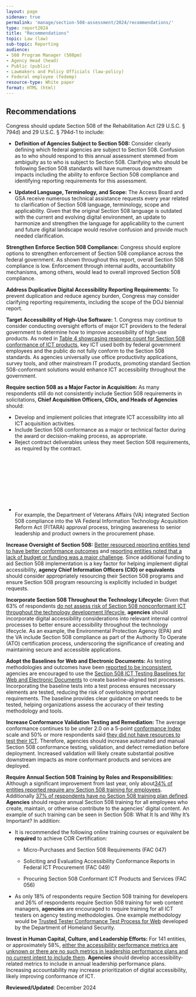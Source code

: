```yaml
---
layout: page
sidenav: true
permalink: 'manage/section-508-assessment/2024/recommendations/'
type: report2024
title: "Recommendations"
topic: Law (law)
sub-topic: Reporting
audience:
- 508 Program Manager (508pm)
- Agency Head (head)
- Public (public)
- Lawmakers and Policy Officials (law-policy)
- Federal employee (fedemp)
resource-type: White paper
format: HTML (html)
---
```

## Recommendations
Congress should update Section 508 of the Rehabilitation Act (29 U.S.C. § 794d) and 29 U.S.C. § 794d-1 to include:

* <strong>Definition of Agencies Subject to Section 508:</strong> Consider clearly defining which federal agencies are subject to Section 508. Confusion as to who should respond to this annual assessment stemmed from ambiguity as to who is subject to Section 508. Clarifying who should be following Section 508 standards will have numerous downstream impacts including the ability to enforce Section 508 compliance and identifying reporting requirements for this assessment.

* <strong>Updated Language, Terminology, and Scope:</strong> The Access Board and GSA receive numerous technical assistance requests every year related to clarification of Section 508 language, terminology, scope and applicability. Given that the original Section 508 language is outdated with the current and evolving digital environment, an update to harmonize and strengthen the language for applicability to the current and future digital landscape would resolve confusion and provide much needed clarification.

<strong>Strengthen Enforce Section 508 Compliance:</strong> Congress should explore options to strengthen enforcement of Section 508 compliance across the federal government. As shown throughout this report, overall Section 508 compliance is low. Enforcement through internal audits, accountability mechanisms, among others, would lead to overall improved Section 508 compliance.

<strong>Address Duplicative Digital Accessibility Reporting Requirements:</strong> To prevent duplication and reduce agency burden, Congress may consider clarifying reporting requirements, including the scope of the DOJ biennial report.

<strong>Target Accessibility of High-Use Software:</strong> 1.  Congress may continue to consider conducting oversight efforts of major ICT providers to the federal government to determine how to improve accessibility of high-use products. As noted in [Table 4 showcasing response count for Section 508 conformance of ICT products]({{site.baseurl}}/manage/section-508-assessment/2024/findings/compliance-dimension/#table-4), key ICT used both by federal government employees and the public do not fully conform to the Section 508 standards. As agencies universally use office productivity applications, survey tools, and other mainstream IT products, promoting standard Section 508-conformant solutions would enhance ICT accessibility throughout the government.

<div class="grid-row">
    <div class="desktop:grid-col-7 tablet:grid-col-6 mobile-lg-12">
    <strong>Require section 508 as a Major Factor in Acquisition: </strong> As many respondents still do not consistently include Section 508 requirements in solicitations, <strong>Chief Acquisition Officers, CIOs, and Heads of Agencies</strong> should: 
    <ul>
      <li class="list-item-spacer">Develop and implement policies that integrate ICT accessibility into all ICT acquisition activities.</li
      >
      <li class="list-item-spacer">Include Section 508 conformance as a major or technical factor during the award or decision-making process, as appropriate.</li
      >
      <li>Reject contract deliverables unless they meet Section 508 requirements, as required by the contract.</li>
    </ul>
    </div>
    <div class="desktop:grid-col-5 tablet:grid-col-6 mobile-lg-12 padding-left-2">
        <!-- BEGIN CALLOUT -->      
        <div style="border-bottom-color: #14671B;" class="border-base padding-1 callout-box-top-left">
          <div class="grid-row grid-gap">
            <div class="tablet:grid-col">
              <ul class="usa-icon-list">
                <li class="usa-icon-list__item">
                  <div class="usa-icon-list__icon text-green"><svg class="usa-icon" aria-hidden="true" role="img"><use xlink:href="/assets/img/sprite.svg#check_circle"></use></svg></div>
                  <div class="usa-icon-list__content">
                    For example, the Department of Veterans Affairs (VA) integrated Section 508 compliance into the VA Federal Information Technology Acquisition Reform Act (FITARA) approval process, bringing awareness to senior leadership and product owners in the procurement phase.
                  </div>
                </li>
              </ul>
            </div>
          </div>
      </div>
        <!-- END CALLOUT -->
    </div>
</div>

**Increase Oversight of Section 508:** [Better resourced reporting entities tend to have better conformance outcomes]({{site.baseurl}}/manage/section-508-assessment/2024/findings/program-staff/#section-508-full-time-equivalents-ftes) and [reporting entities noted that a lack of budget or funding was a major challenge]({{site.baseurl}}/manage/section-508-assessment/2024/findings/accessibility-program/). Since additional funding to aid Section 508 implementation is a key factor for helping implement digital accessibility, **agency Chief Information Officers (CIO) or equivalents** should consider appropriately resourcing their Section 508 programs and ensure Section 508 program resourcing is explicitly included in budget requests.

**Incorporate Section 508 Throughout the Technology Lifecycle:** Given that 63% of respondents [do not assess risk of Section 508 nonconformant ICT throughout the technology development lifecycle]({{site.baseurl}}/manage/section-508-assessment/2024/findings/testing-lifecycle/#nonconformance-tracking-and-remediation), **agencies** should incorporate digital accessibility considerations into relevant internal control processes to better ensure accessibility throughout the technology lifecycle. As an example, the Environmental Protection Agency (EPA) and the VA include Section 508 compliance as part of the Authority To Operate (ATO) certification process, underscoring the significance of creating and maintaining secure and accessible applications.

**Adopt the Baselines for Web and Electronic Documents:** As testing methodologies and outcomes have been [reported to be inconsistent]({{site.baseurl}}/manage/section-508-assessment/2024/findings/testing-lifecycle/), agencies are encouraged to use the <a href="https://ictbaseline.access-board.gov/" target="_blank" class="usa-link--external">Section 508 ICT Testing Baselines for Web and Electronic Documents</a> to create baseline-aligned test processes. Incorporating the baseline tests into a test process ensures necessary elements are tested, reducing the risk of overlooking important requirements. The baseline provides clear guidance on what needs to be tested, helping organizations assess the accuracy of their testing methodology and tools.

**Increase Conformance Validation Testing and Remediation:** The average conformance continues to be under 2.0 on a 5-point [conformance Index]({{site.baseurl}}/manage/section-508-assessment/2024/findings/compliance-dimension/) scale and 50% or more respondents said [they did not have resources to test their ICT]({{site.baseurl}}/manage/section-508-assessment/2024/findings/compliance-dimension/#compliance-of-top-viewed-ict). Therefore, agencies should increase automated and manual Section 508 conformance testing, validation, and defect remediation before deployment. Increased validation will likely create substantial positive downstream impacts as more conformant products and services are deployed.

**Require Annual Section 508 Training by Roles and Responsibilities:** Although a significant improvement from last year, only about[34% of entities reported require any Section 508 training for employees]({{site.baseurl}}/manage/section-508-assessment/2024/findings/program-staff/#staff-training). Additionally [37% of respondents have no Section 508 training plan defined]({{site.baseurl}}/manage/section-508-assessment/2024/findings/program-staff/#staff-training). **Agencies** should require annual Section 508 training for all employees who create, maintain, or otherwise contribute to the agencies’ digital content. An example of such training can be seen in Section 508: What It Is and Why It’s Important? In addition:

* It is recommended the following online training courses or equivalent be **required** to achieve COR Certification:

  * Micro-Purchases and Section 508 Requirements (FAC 047) 

  * Soliciting and Evaluating Accessibility Conformance Reports in Federal ICT Procurement (FAC 049)

  * Procuring Section 508 Conformant ICT Products and Services (FAC 056)

* As only 18% of respondents require Section 508 training for developers and 26% of respondents require Section 508 training for web content managers, **agencies** are encouraged to require training for all ICT testers on agency testing methodologies. One example methodology would be <a href="https://www.dhs.gov/trusted-tester" target="_blank" class="usa-link--external">Trusted Tester Conformance Test Process for Web</a> developed by the Department of Homeland Security.

**Invest in Human Capital, Culture, and Leadership Efforts:** For 141 entities, or approximately 58%, [either the accessibility performance metrics are unknown or there are no such metrics in leadership performance plans and no current intent to include them]({{site.baseurl}}/manage/section-508-assessment/2024/findings/program-staff/#section-508-competencies-leadership-and-management). **Agencies** should develop accessibility-related metrics to include in annual leadership performance plans. Increasing accountability may increase prioritization of digital accessibility, likely improving conformance of ICT. 

**Reviewed/Updated**: December 2024
